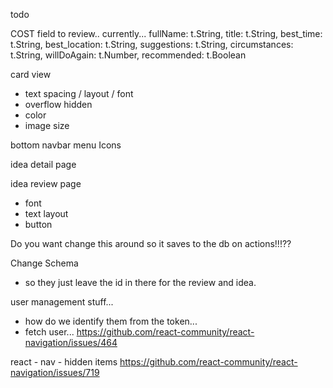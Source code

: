 todo

COST field to review..
currently...
fullName: t.String,
title: t.String,
best_time: t.String,
best_location: t.String,
suggestions: t.String,
circumstances: t.String,
willDoAgain: t.Number,
recommended: t.Boolean


card view
- text spacing / layout / font
- overflow hidden
- color
- image size

bottom navbar menu Icons

idea detail page

idea review page
- font
- text layout
- button

Do you want change this around so it saves to the db on actions!!!??

Change Schema
- so they just leave the id in there for the review and idea.

user management stuff...
- how do we identify them from the token...
- fetch user...
https://github.com/react-community/react-navigation/issues/464


react - nav - hidden items
https://github.com/react-community/react-navigation/issues/719
